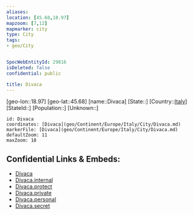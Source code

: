 ```yaml
---
aliases: 
location: [45.68,18.97]
mapzoom: [7,12] 
mapmarker: city 
type: City
tags:
- geo/City


SpocWebEntityId: 29816
isDeleted: false
confidential: public

title: Divaca
---
```

[geo-lon::18.97]
[geo-lat::45.68]
[name::Divaca]
[State::]
[Country::[Italy](geo/Continent/Europe/Italy.md)]
[StateId::]
[Population::]
[Unknown::]


```leaflet
id: Divaca
coordinates: [Divaca](geo/Continent/Europe/Italy/City/Divaca.md)
markerFile: [Divaca](geo/Continent/Europe/Italy/City/Divaca.md)
defaultZoom: 11 
maxZoom: 18
```


## Confidential Links & Embeds: 
- [Divaca](../../../../../../_public/geo/Continent/Europe/Italy/City/Divaca.md) 
- [Divaca.internal](../../../../../../_internal/geo/Continent/Europe/Italy/City/Divaca.internal.md) 
- [Divaca.protect](../../../../../../_protect/geo/Continent/Europe/Italy/City/Divaca.protect.md) 
- [Divaca.private](../../../../../../_private/geo/Continent/Europe/Italy/City/Divaca.private.md) 
- [Divaca.personal](../../../../../../_personal/geo/Continent/Europe/Italy/City/Divaca.personal.md) 
- [Divaca.secret](../../../../../../_secret/geo/Continent/Europe/Italy/City/Divaca.secret.md) 
